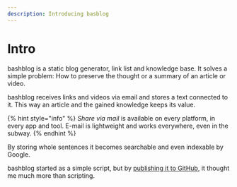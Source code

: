 ```yaml
---
description: Introducing basblog
---
```


# Intro

bashblog is a static blog generator, link list and knowledge base. It solves a simple problem: How to preserve the thought or a summary of an article or video.

bashblog receives links and videos via email and stores a text connected to it. This way an article and the gained knowledge keeps its value.

{% hint style="info" %}
_Share via mail_ is available on every platform, in every app and tool. E-mail is lightweight and works everywhere, even in the subway.
{% endhint %}

By storing whole sentences it becomes searchable and even indexable by Google.

bashblog started as a simple script, but by [publishing it to GitHub](https://github.com/6uhrmittag/bashblog), it thought me much more than scripting.


